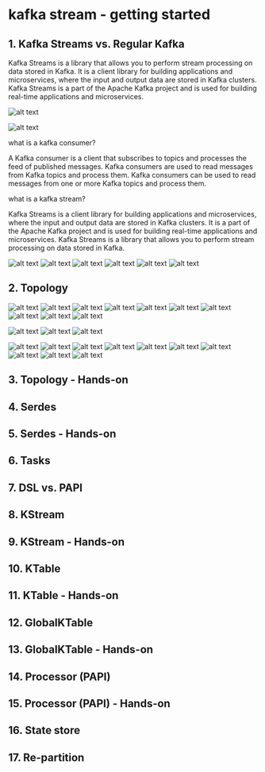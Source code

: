 # kafka stream - getting started

## 1. Kafka Streams vs. Regular Kafka

Kafka Streams is a library that allows you to perform stream processing on data stored in Kafka. It is a client library for building applications and microservices, where the input and output data are stored in Kafka clusters. Kafka Streams is a part of the Apache Kafka project and is used for building real-time applications and microservices.

![alt text](image.png)

![alt text](image-1.png)

what is a kafka consumer?

A Kafka consumer is a client that subscribes to topics and processes the feed of published messages. Kafka consumers are used to read messages from Kafka topics and process them. Kafka consumers can be used to read messages from one or more Kafka topics and process them.

what is a kafka stream?

Kafka Streams is a client library for building applications and microservices, where the input and output data are stored in Kafka clusters. It is a part of the Apache Kafka project and is used for building real-time applications and microservices. Kafka Streams is a library that allows you to perform stream processing on data stored in Kafka.

![alt text](image-2.png)
![alt text](image-3.png)
![alt text](image-4.png)
![alt text](image-5.png)
![alt text](image-6.png)
![alt text](image-7.png)

## 2. Topology

![alt text](image-8.png)
![alt text](image-9.png)
![alt text](image-10.png)
![alt text](image-11.png)
![alt text](image-12.png)
![alt text](image-13.png)
![alt text](image-14.png)
![alt text](image-15.png)
![alt text](image-16.png)
![alt text](image-17.png)

![alt text](image-18.png)
![alt text](image-19.png)
![alt text](image-20.png)

![alt text](image-21.png)
![alt text](image-22.png)
![alt text](image-23.png)
![alt text](image-24.png)
![alt text](image-25.png)
![alt text](image-26.png)
![alt text](image-27.png)
![alt text](image-28.png)
![alt text](image-29.png)
![alt text](image-30.png)

## 3. Topology - Hands-on

## 4. Serdes

## 5. Serdes - Hands-on

## 6. Tasks

## 7. DSL vs. PAPI

## 8. KStream

## 9. KStream - Hands-on

## 10. KTable

## 11. KTable -  Hands-on

## 12. GlobalKTable

## 13. GlobalKTable - Hands-on

## 14. Processor (PAPI)

## 15. Processor (PAPI) - Hands-on

## 16. State store

## 17. Re-partition
